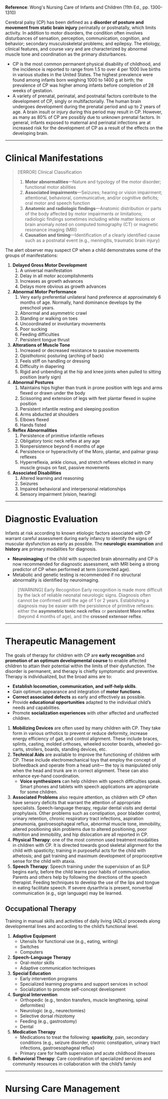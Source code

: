 **Reference**: Wong's Nursing Care of Infants and Children (11th Ed., pp. 1300-1310)

Cerebral palsy (CP) has been defined as a **disorder of posture and movement from static brain injury** perinatally or postnatally, which limits activity. In addition to motor disorders, the condition often involves disturbances of sensation, perception, communication, cognition, and behavior; secondary musculoskeletal problems; and epilepsy. The etiology, clinical features, and course vary and are characterized by abnormal muscle tone and coordination as the primary disturbances.
- CP is the most common permanent physical disability of childhood, and the incidence is reported to range from 1.5 to over 4 per 1000 live births in various studies in the United States. The highest prevalence were found among infants born weighing 1000 to 1400 g at birth; the prevalence of CP was higher among infants before completion of 28 weeks of gestation.
- A variety of prenatal, perinatal, and postnatal factors contribute to the development of CP, singly or multifactorially. The human brain undergoes development during the prenatal period and up to 2 years of age. A brain insult or injury during this period may result in CP. However, as many as 80% of CP are possibly due to unknown prenatal factors. In general, infants exposed to maternal and perinatal infections are at increased risk for the development of CP as a result of the effects on the developing brain.
___
# Clinical Manifestations

>[!ERROR] Clinical Classification
>1. **Motor abnormalities**—Nature and typology of the motor disorder; functional motor abilities
>2. **Associated impairments**—Seizures; hearing or vision impairment; attentional, behavioral, communicative, and/or cognitive deficits; oral motor and speech function
>3. **Anatomic and radiologic findings**—Anatomic distribution or parts of the body affected by motor impairments or limitations; radiologic findings sometimes including white matter lesions or brain anomaly noted on computed tomography (CT) or magnetic resonance imaging (MRI)
>4. **Causation and timing**—Identification of a clearly identified cause such as a postnatal event (e.g., meningitis, traumatic brain injury)

The alert observer may suspect CP when a child demonstrates some of the groups of manifestations:
1. **Delayed Gross Motor Development**
	1. A universal manifestation
	2. Delay in all motor accomplishments
	3. Increases as growth advances
	4. Delays more obvious as growth advances
2. **Abnormal Motor Performance**
	1. Very early preferential unilateral hand preference at approximately 6 months of age. Normally, hand dominance develops by the preschool years.
	2. Abnormal and asymmetric crawl
	3. Standing or walking on toes
	4. Uncoordinated or involuntary movements
	5. Poor sucking
	6. Feeding difficulties
	7. Persistent tongue thrust
3. **Alterations of Muscle Tone**
	1. Increased or decreased resistance to passive movements
	2. Opisthotonic posturing (arching of back)
	3. Feels stiff on handling or dressing
	4. Difficulty in diapering
	5. Rigid and unbending at the hip and knee joints when pulled to sitting position (early sign)
4. **Abnormal Postures**
	1. Maintains hips higher than trunk in prone position with legs and arms flexed or drawn under the body
	2. Scissoring and extension of legs with feet plantar flexed in supine position
	3. Persistent infantile resting and sleeping position
	4. Arms abducted at shoulders
	5. Elbows flexed
	6. Hands fisted
5. **Reflex Abnormalities**
	1. Persistence of primitive infantile reflexes
	2. Obligatory tonic neck reflex at any age
	3. Nonpersistence beyond 6 months of age
	4. Persistence or hyperactivity of the Moro, plantar, and palmar grasp reflexes
	5. Hyperreflexia, ankle clonus, and stretch reflexes elicited in many muscle groups on fast, passive movements
6. **Associated Disabilities**
	1. Altered learning and reasoning
	2. Seizures
	3. Impaired behavioral and interpersonal relationships
	4. Sensory impairment (vision, hearing)
___
# Diagnostic Evaluation
Infants at risk according to known etiologic factors associated with CP warrant careful assessment during early infancy to identify the signs of muscular dysfunction as early as possible. The **neurologic examination** and **history** are primary modalities for diagnosis.
- **Neuroimaging** of the child with suspected brain abnormality and CP is now recommended for diagnostic assessment, with MRI being a strong predictor of CP when performed at term (corrected age).
- Metabolic and genetic testing is recommended if no structural abnormality is identified by neuroimaging.

>[!WARNING] Early Recognition
>Early recognition is made more difficult by the lack of reliable neonatal neurologic signs. Diagnosis often cannot be confirmed until the age of 1 or 2 years. Establishing a diagnosis may be easier with the persistence of primitive reflexes: either the **asymmetric tonic neck reflex** or **persistent Moro reflex** (beyond 4 months of age), and the **crossed extensor reflex**.

___
# Therapeutic Management
The goals of therapy for children with CP are **early recognition** and **promotion of an optimum developmental course** to enable affected children to attain their potential within the limits of their dysfunction. The disorder is permanent, and therapy is chiefly symptomatic and preventive. Therapy is individualized, but the broad aims are to:
- **Establish locomotion, communication, and self-help skills**.
- Gain optimum appearance and integration of **motor functions**.
- **Correct associated defects** as early and effectively as possible.
- Provide **educational opportunities** adapted to the individual child’s needs and capabilities.
- Promote **socialization experiences** with other affected and unaffected children.

1. **Mobilizing Devices** are often used by many children with CP. They take form in various orthotics to prevent or reduce deformity, increase energy efficiency of gait, and control alignment. These include braces, splints, casting, molded orthoses, wheeled scooter boards, wheeled go-carts, strollers, boards, standing devices, etc.
2. **Technical Aids** are available to improve the functioning of children with CP. These include electromechanical toys that employ the concept of biofeedback and operate from a head unit— the toy is manipulated only when the head and trunk are in correct alignment. These can also enhance eye-hand coordination.
	- **Voice synthesizers** can help children with speech difficulties speak. Smart phones and tablets with speech applications are appropriate for some children.
3. **Associated Problems** also require attention, as children with CP often have sensory deficits that warrant the attention of appropriate specialists. Speech-language therapy, regular dental visits and dental prophylaxis. Other problems such as constipation, poor bladder control, urinary retention, chronic respiratory tract infections, aspiration pneumonia, gastroesophageal reflux, abnormal muscle tone, immobility, altered positioning skin problems due to altered positioning, poor nutrition and immobility, and hip dislocation are all reported in CP.
4. **Physical Therapy**: one of the most common used treatment modalities in children with CP. It is directed towards good skeletal alignment for the child with spasticity; training in purposeful acts for the child with athetosis; and gait training and maximum development of proprioceptive sense for the child with ataxia.
5. **Speech Therapy**: Speech training under the supervision of an SLP begins early, before the child learns poor habits of communication. Parents and others help by following the directions of the speech therapist. Feeding techniques to develop the use of the lips and tongue in eating facilitate speech. If severe dysarthria is present, nonverbal communication (e.g., sign language) may be learned.
## Occupational Therapy
Training in manual skills and activities of daily living (ADLs) proceeds along developmental lines and according to the child’s functional level.
1. **Adaptive Equipment**
	- Utensils for functional use (e.g., eating, writing)
	- Switches
	- Computers
2. **Speech-Language Therapy**
	- Oral-motor skills
	- Adaptive communication techniques
3. **Special Education**
	- Early intervention programs
	- Specialized learning programs and support services in school
	- Socialization to promote self-concept development
4. **Surgical Intervention**
	- Orthopedic (e.g., tendon transfers, muscle lengthening, spinal deformities)
	- Neurologic (e.g., neurectomies)
	- Selective dorsal rhizotomy
	- Feeding (e.g., gastrostomy)
	- Dental
5. **Medication Therapy**
	- Medications to treat the following: **spasticity**, pain, secondary conditions (e.g., seizure disorder, chronic constipation, urinary tract infections, gastroesophageal reflux)
	- Primary care for health supervision and acute childhood illnesses
6. **Behavioral Therapy**: Care coordination of specialized services and community resources in collaboration with the child’s family
___
# Nursing Care Management
